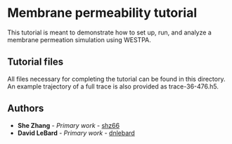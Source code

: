# Membrane permeability tutorial
This tutorial is meant to demonstrate how to set up, run, and analyze a membrane permeation simulation using WESTPA.

## Tutorial files

All files necessary for completing the tutorial can be found in this directory.
An example trajectory of a full trace is also provided as trace-36-476.h5.

## Authors

* **She Zhang** - *Primary work* - [shz66](https://github.com/shz66)
* **David LeBard** - *Primary work* - [dnlebard](https://github.com/dnlebard)
